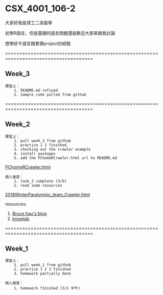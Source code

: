 # CSX_4001_106-2

大家好我是資工二梁振寧

初學R語言，但是基礎的語言問題還是歡迎大家來跟我討論

想學好Ｒ語言跟累積project的經驗

=====================================================================================

## Week_3

	課堂上：
		1. README.md refined
		2. Sample code pulled from github

=====================================================================================

## Week_2

	課堂上：
		1. pull week_2 from github
		2. practice 1 2 finished
		3. checking out the crawler example
		4. install packages
		5. add the PChomeRCrawler.html url to README.md		 

[PChomeRCrawler.html](https://slimykat.github.io/CSX_4001_106-2/week_2/task_2_example/PChomeRCrawler.html)

	個人進度：
		1. task_2 complete (3/9)
		2. read some resources

[2018WinterParalympic_team_Crawler.html](https://slimykat.github.io/CSX_4001_106-2/week_2/task_2/2018WinterParalympic_team_Crawler.html)

resources:
1. [Bruce hau's blog](http://brucehau.blogspot.tw/2016/09/rrvest.html)
2. [knowlab](https://knowlab.wordpress.com/2016/12/05/%E4%BB%A5-r-markdown-%E8%BC%95%E9%AC%86%E7%B7%A8%E8%BC%AF%E8%B3%87%E6%96%99%E5%88%86%E6%9E%90%E5%A0%B1%E5%91%8A%EF%BC%88%E4%B8%8A%EF%BC%89/)

=====================================================================================

##  Week_1

	課堂上：
		1. pull week_1 from github
		2. practice 1 2 3 finished
		3. homework partially done

	個人進度：
		1. homework finished (3/1 中午)
